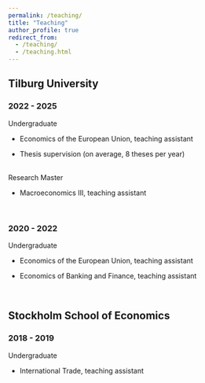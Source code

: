 ```yaml
---
permalink: /teaching/
title: "Teaching"
author_profile: true
redirect_from: 
  - /teaching/
  - /teaching.html
---
```


## Tilburg University

### 2022 - 2025
Undergraduate

- Economics of the European Union, teaching assistant

- Thesis supervision (on average, 8 theses per year)

<br/>
Research Master

- Macroeconomics III, teaching assistant
<br/>

### 2020 - 2022
Undergraduate

- Economics of the European Union, teaching assistant
  
- Economics of Banking and Finance, teaching assistant
  
<br/>

## Stockholm School of Economics
### 2018 - 2019
Undergraduate

- International Trade, teaching assistant
